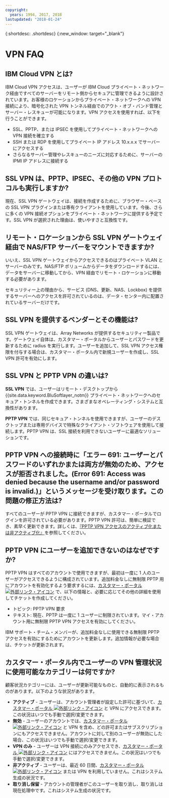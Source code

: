 ```yaml
---
copyright:
  years: 1994, 2017, 2018
lastupdated: "2018-01-24"
---
```


{:shortdesc: .shortdesc}
{:new_window: target="_blank"}

# VPN FAQ

## IBM Cloud VPN とは?

IBM Cloud VPN アクセスは、ユーザーが IBM Cloud プライベート・ネットワーク経由ですべてのサーバーをリモート側からセキュアに管理できるように設計されています。お客様のロケーションからプライベート・ネットワークへの VPN 接続により、暗号化された VPN トンネル経由でのアウト・オブ・バンド管理とサーバー・レスキューが可能になります。VPN アクセスを使用すれば、以下を行うことができます。

* SSL、PPTP、または IPSEC を使用してプライベート・ネットワークへの VPN 接続を確立する
* SSH または RDP を使用してプライベート IP アドレス 10.x.x.x でサーバーにアクセスする
* さらなるサーバー管理やレスキューのニーズに対応するために、サーバーの IPMI IP アドレスに接続する


## SSL VPN は、PPTP、IPSEC、その他の VPN プロトコルも実行しますか?

現在、SSL VPN ゲートウェイは、接続を作成するために、ブラウザー・ベースの SSL VPN プラグインまたは専有クライアントを使用しています。今後、さらに多くの VPN 接続オプションをプライベート・ネットワークに提供する予定です。SSL VPN が選択された理由は、使いやすさと互換性です。


<a name="152"></a>
## リモート・ロケーションから SSL VPN ゲートウェイ経由で NAS/FTP サーバーをマウントできますか?

いいえ、SSL VPN ゲートウェイからアクセスできるのはプライベート VLAN とサーバーのみです。NAS/FTP ボリュームからデータをダウンロードするには、データをサーバーに移動してから、VPN 経由でリモート・ロケーションに移動する必要があります。

セキュリティー上の理由から、サービス (DNS、更新、NAS、Lockbox) を提供するサーバーへのアクセスを許可されているのは、データ・センター内に配置されているサーバーだけです。

<a name="175"></a>
## SSL VPN を提供するベンダーとその機能は?

SSL VPN ゲートウェイは、Array Networks が提供するセキュリティー製品です。ゲートウェイ自体は、カスタマー・ポータルからユーザーとパスワードを更新するために radius を実行します。ユーザーを追加して、SSL VPN アクセス権限を付与する場合は、カスタマー・ポータル内で新規ユーザーを作成し、SSL VPN 許可を有効にします。

<a name="276"></a>
## SSL VPN と PPTP VPN の違いは?

**SSL VPN** では、ユーザーはリモート・デスクトップから {{site.data.keyword.BluSoftlayer_notm}} プライベート・ネットワークへのセキュア・トンネルを作成できます。さまざまなオペレーティング・システムと互換性があります。

**PPTP VPN** では、同じセキュア・トンネルを使用できますが、ユーザーのデスクトップまたは専用デバイスで特殊なクライアント・ソフトウェアを使用して接続します。PPTP VPN は、SSL 接続を利用できないユーザーに最適なソリューションです。

## PPTP VPN への接続時に「エラー 691: ユーザーとパスワードのいずれかまたは両方が無効のため、アクセスが拒否されました。(Error 691: Access was denied because the username and/or password is invalid.)」というメッセージを受け取ります。この問題の修正方法は?

すべてのユーザーが PPTP VPN に接続できますが、カスタマー・ポータルでログインを許可されている必要があります。PPTP VPN 許可は、簡単に検証でき、素早く更新できます。詳しくは、[『PPTP VPN アクセスのアクティブ化または非アクティブ化』](activate-a-user.html)を参照してください。

## PPTP VPN にユーザーを追加できないのはなぜですか?

PPTP VPN はすべてのアカウントで使用できますが、最初は一度に 1 人のユーザーがアクセスできるように構成されています。追加料金なしに無制限 PPTP 用にアカウントを有効化するよう要求するには、[カスタマー・ポータル ![外部リンク・アイコン](../../icons/launch-glyph.svg "外部リンク・アイコン")](https://control.softlayer.com/) で、以下の情報と、必要に応じてその他の詳細を使用してチケットを作成してください。

* トピック: PPTP VPN 要求
* テキスト: 現在、PPTP は一度に 1 ユーザーに制限されています。マイ・アカウント用に無制限 PPTP VPN アクセスを有効にしてください。

IBM サポート・チーム・メンバーが、追加料金なしに使用できる無制限 PPTP アクセスを有効にするためにアカウントを更新します。追加情報が必要な場合は、チケットが更新されます。

## カスタマー・ポータル内でユーザーの VPN 管理状況に使用可能なカテゴリーは何ですか?

顧客状況カテゴリーには、ユーザーが更新可能なものと、自動的に表示されるものがあります。以下のような状況があります。

* **アクティブ** - ユーザーは、アカウント管理者が設定した許可に基づいて、[カスタマー・ポータル ![外部リンク・アイコン](../../icons/launch-glyph.svg "外部リンク・アイコン")](https://control.softlayer.com/) と VPN にアクセスできます。この状況はいつでも手動で選択/変更できます。
* **無効** - ユーザーのアカウントでは、[カスタマー・ポータル ![外部リンク・アイコン](../../icons/launch-glyph.svg "外部リンク・アイコン")](https://control.softlayer.com/) と VPN を含め、どの許可またはサブスクリプションにもアクセスできません。アカウントに対して別のユーザーが無効にした場合、この状況はいつでも手動で選択/変更できます。
* **VPN のみ** - ユーザーは VPN 接続にのみアクセスでき、[カスタマー・ポータル ![外部リンク・アイコン](../../icons/launch-glyph.svg "外部リンク・アイコン")](https://control.softlayer.com/) にはアクセスできません。この状況はいつでも手動で選択/変更できます。
* **非アクティブ** - ユーザーは、最近 60 日間、[カスタマー・ポータル ![外部リンク・アイコン](../../icons/launch-glyph.svg "外部リンク・アイコン")](https://control.softlayer.com/) または VPN を利用していません。これはシステム生成の状況です。
* **取り消し保留** - アカウントの管理者がこのユーザーを取り消し、取り消しは現在処理中です。これはシステム生成の状況です。
